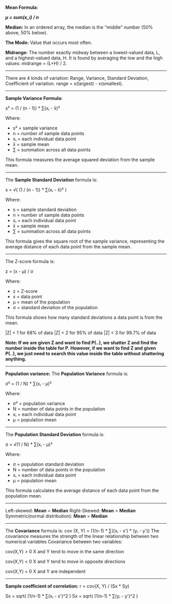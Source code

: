 **Mean Formula:**

***μ = sum(x_i) / n***

**Median:**
 In an ordered array, the median is the “middle” number (50% above, 50% below).

**The Mode:**
Value that occurs most often.

**Midrange:**
The number exactly midway between a lowest-valued data, L, and a highest-valued data,
H. It is found by averaging the low and the high values: midrange = (L+H) / 2.

----
There are 4 kinds of variation: Range, Variance, Standard Deviation, Coefficient of variation.
range = x(largest) - x(smallest).

---
**Sample Variance Formula:**

s² = (1 / (n - 1)) * ∑(xᵢ - x̄)²

Where:

- s² = sample variance
- n = number of sample data points
- xᵢ = each individual data point
- x̄ = sample mean
- ∑ = summation across all data points

This formula measures the average squared deviation from the sample mean.

---
The **Sample Standard Deviation** formula is:

s = √( (1 / (n - 1)) * ∑(xᵢ - x̄)² )

Where:

- s = sample standard deviation
- n = number of sample data points
- xᵢ = each individual data point
- x̄ = sample mean
- ∑ = summation across all data points

This formula gives the square root of the sample variance, representing the average distance of each data point from the sample mean.

----
The Z-score formula is:

z = (x - μ) / σ

Where:

- z = Z-score
- x = data point
- μ = mean of the population
- σ = standard deviation of the population

This formula shows how many standard deviations a data point is from the mean.


|Z| < 1 for 68% of data
|Z| < 2 for 95% of data
|Z| < 3 for 99.7% of data

**Note: If we are given Z and want to find P(..), we shatter Z and find the number inside the table for P.
However, if we want to find Z and given P(..), we just need to search this value inside the table without shattering anything.**

---
**Population variance:**
The **Population Variance** formula is:

σ² = (1 / N) * ∑(xᵢ - μ)²

Where:

- σ² = population variance
- N = number of data points in the population
- xᵢ = each individual data point
- μ = population mean
---
The **Population Standard Deviation** formula is:

σ = √(1 / N) * ∑(xᵢ - μ)²

Where:

- σ = population standard deviation
- N = number of data points in the population
- xᵢ = each individual data point
- μ = population mean

This formula calculates the average distance of each data point from the population mean.

---

Left-skewed: **Mean** < **Median**
Right-Skewed: **Mean** > **Median**
Symmetric(normal distribution): **Mean** = **Median**

---
The **Covariance** formula is:
cov (X, Y) = (1/n-1) * ∑((xᵢ - x') * (yᵢ - y'))
The covariance measures the strength of the linear relationship between two
numerical variables
Covariance between two variables:

cov(X,Y) > 0
 X and Y tend to move in the same direction
 
cov(X,Y) < 0
 X and Y tend to move in opposite directions
 
cov(X,Y) = 0
 X and Y are independent

----
**Sample coefficient of correlation:**
r = cov(X, Y) / (Sx * Sy)

Sx = sqrt( (1/n-1) * ∑(xᵢ - x')^2 )
Sx = sqrt( (1/n-1) * ∑(yᵢ - y')^2 )